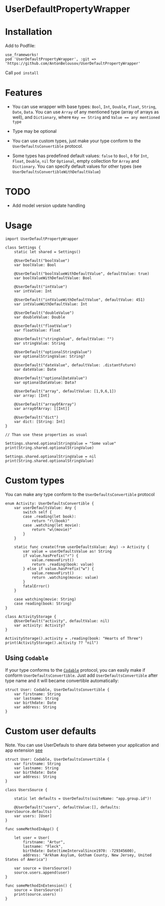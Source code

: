 # UserDefaultPropertyWrapper

# Installation

Add to Podfile:
```
use_frameworks!
pod 'UserDefaultPropertyWrapper', :git => 'https://github.com/AntonBelousov/UserDefaultPropertyWrapper'
```

Call 
`pod install`

# Features
- You can use wrapper with base types: `Bool`, `Int`, `Double`, `Float`, `String`, `Date`, `Data`. You can use `Array` of any mentioned type (array of arrays as well), and `Dictionary`, where `Key == String` and `Value == any mentioned type`

- Type may be optional

- You can use custom types, just make your type conform to the `UserDefaultsConvertible` protocol.

- Some types has predefined default values: `false` to `Bool`, `0` for `Int`, `Float`, `Double`, `nil` for `Optional`, empty collection for `Array` and `Dictionary`. You can specify default values for other types (see `UserDefaultsConvertibleWithDefaultValue`)

# TODO

- Add model version update handling

# Usage
```
import UserDefaultPropertyWrapper

class Settings {
    static let shared = Settings()
    
    @UserDefault("boolValue")
    var boolValue: Bool

    @UserDefault("boolValueWithDefaultValue", defaultValue: true)
    var boolValueWithDefaultValue: Bool
    
    @UserDefault("intValue")
    var intValue: Int

    @UserDefault("intValueWithDefaultValue", defaultValue: 451)
    var intValueWithDefaultValue: Int
    
    @UserDefault("doubleValue")
    var doubleValue: Double
    
    @UserDefault("floatValue")
    var floatValue: Float
    
    @UserDefault("stringValue", defaultValue: "")
    var stringValue: String
    
    @UserDefault("optionalStringValue")
    var optionalStringValue: String?
    
    @UserDefault("dateValue", defaultValue: .distantFuture)
    var dateValue: Date
    
    @UserDefault("optionalDataValue")
    var optionalDataValue: Data?
    
    @UserDefault("array", defaultValue: [1,9,6,1])
    var array: [Int]
    
    @UserDefault("arrayOfArray")
    var arrayOfArray: [[Int]]
    
    @UserDefault("dict")
    var dict: [String: Int]
}

// Than use these properties as usual 

Settings.shared.optionalStringValue = "Some value"
print(String.shared.optionalStringValue)

Settings.shared.optionalStringValue = nil
print(String.shared.optionalStringValue)

```
# Custom types

You can make any type conform to the `UserDefaultsConvertible` protocol

```
enum Activity: UserDefaultsConvertible {
    var userDefaultsValue: Any {
        switch self {
        case .reading(let book):
            return "r\(book)"
        case .watching(let movie):
            return "w\(movie)"
        }
    }
    
    static func create(from userDefaultsValue: Any) -> Activity {
        var value = userDefaultsValue as! String
        if value.hasPrefix("r") {
            value.removeFirst()
            return .reading(book: value)
        } else if value.hasPrefix("w") {
            value.removeFirst()
            return .watching(movie: value)
        }
        fatalError()
    }
    
    case watching(movie: String)
    case reading(book: String)
}

class ActivityStorage {
    @UserDefault("activity", defaultValue: nil)
    var activity: Activity?
}

ActivityStorage().activity = .reading(book: "Hearts of Three")
print(ActivityStorage().activity ?? "nil")
```

## Using `Codable`

If your type conforms to the [`Codable`](https://developer.apple.com/documentation/foundation/archives_and_serialization/encoding_and_decoding_custom_types) protocol, you can easily make if conform `UserDefaultsConvertible`. Just add `UserDefaultsConvertible` after type name and it will became convertible  automatically:

```
struct User: Codable, UserDefaultsConvertible {
    var firstname: String
    var lastname: String
    var birthdate: Date
    var address: String
}
```


# Custom user defaults
Note. You can use UserDefauls to share data between your application and app extension [see](https://www.swiftbysundell.com/articles/the-power-of-userdefaults-in-swift/#sharing-data-within-an-app-group)

```
struct User: Codable, UserDefaultsConvertible {
    var firstname: String
    var lastname: String
    var birthdate: Date
    var address: String
}

class UsersSource {
    
    static let defaults = UserDefaults(suiteName: "app.group.id")!
    
    @UserDefault("users", defaultValue:[], defaults: UsersSource.defaults)
    var users: [User]
}

func someMethodInApp() {

    let user = User(
        firstname: "Artur",
        lastname: "Fleck",
        birthdate: Date(timeIntervalSince1970: -729345600),
        address: "Arkham Asylum, Gotham County, New Jersey, United States of America")
    
    var source = UsersSource()
    source.users.append(user)
}

func someMethodInExtension() {
    source = UsersSource()
    print(source.users)
}

```
